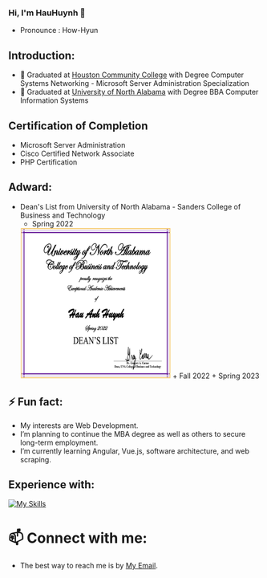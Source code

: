 ### Hi, I'm HauHuynh 👋
- Pronounce : How-Hyun

## Introduction:
- 💼 Graduated at [Houston Community College](https://www.hccs.edu/) with Degree Computer Systems Networking - Microsoft Server Administration Specialization
- 💼 Graduated at [University of North Alabama](https://una.edu/) with Degree BBA Computer Information Systems

## Certification of Completion
- Microsoft Server Administration
- Cisco Certified Network Associate
- PHP Certification

## Adward: 
- Dean's List from University of North Alabama - Sanders College of Business and Technology
   + Spring 2022  
   <img src="Dean Spring 2022.png" alt="Dean's List" width="300" height="300">
   + Fall 2022
   + Spring 2023

## ⚡ Fun fact:
- My interests are Web Development.
- I’m planning to continue the MBA degree as well as others to secure long-term employment.
- I’m currently learning Angular, Vue.js, software architecture, and web scraping.

## Experience with:
[![My Skills](https://skillicons.dev/icons?i=aws,bash,bootstrap,cs,codepen,css,heroku,docker,eclipse,express,gcp,git,github,html,java,js,jquery,linux,md,mongodb,mysql,nodejs,php,powershell,pr,py,replit,selenium,visualstudio,vscode,&perline=16&theme=dark)](https://skillicons.dev)

# 📫 Connect with me:
- The best way to reach me is by [My Email](mailto:huynhanhhau90@gmail.com).

